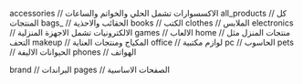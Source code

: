 
accessories // الاكسسوارات تشمل الحلي والخواتم والساعات
all_products // كل المنتجات
bags_ // الحقائب والاحذية
books // الكتب
clothes // الملابس
electronics // الالكترونيات تشمل الاجهزة المنزلية
games // الالعاب
home // منتجات المنزل مثل التحف
makeup // المكياج ومنتجات العناية
office // لوازم مكتبية
pc // الحاسوب
pets // الحيوانات الاليفة
phones // الهواتف

brand // البراندات 
pages // الصفحات الاساسية

